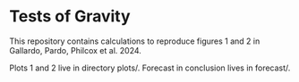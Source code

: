 # Tests of Gravity

This repository contains calculations to reproduce figures 1 and 2 in Gallardo, Pardo, Philcox et al. 2024.

Plots 1 and 2 live in directory plots/.
Forecast in conclusion lives in forecast/.

